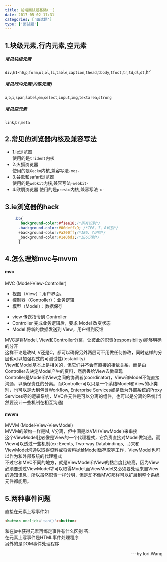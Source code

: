 ```yaml
---
title: 前端面试题基础(一)
date: 2017-05-02 17:31
categories: ['面试题']
type: ['面试题']
---
```

## 1.块级元素,行内元素,空元素
##### 常见块级元素
`div`,`h1`-`h6`,`p`,`form`,`ul`,`ol`,`li`,`table`,`caption`,`thead`,`tbody`,`tfoot`,`tr`,`td`,`dl`,`dt`,hr`
##### 常见行内元素(内联元素)
`a`,`b`,`i`,`span`,`label`,`em`,`select`,`input`,`img`,`textarea`,`strong`
##### 常见空元素
`link`,`br`,`meta`
## 2.常见的浏览器内核及兼容写法
 + 1.ie浏览器<br>
 使用的是`trident`内核
 + 2.火狐浏览器<br>
 使用的是`Gecko`内核,兼容写法`-moz-`
 + 3.谷歌和safari浏览器<br>
 使用的是`webkit`内核,兼容写法`-webkit-`
 + 4.欧朋浏览器
 使用的是`presto`内核,兼容写法`-o-`
## 3.ie浏览器的hack
```css
    .bb{
       background-color:#f1ee18;/*所有识别*/
      .background-color:#00deff\9; /*IE6、7、8识别*/
      +background-color:#a200ff;/*IE6、7识别*/
      _background-color:#1e0bd1;/*IE6识别*/ 
      } 
```
## 4.怎么理解mvc与mvvm

 #### mvc
 MVC (Model-View-Controller)<br>
  + 视图（View）：用户界面。
  + 控制器（Controller）：业务逻辑
  + 模型（Model）：数据保存<br>
  - view 传送指令到 Controller
  - Controller 完成业务逻辑后，要求 Model 改变状态
  - Model 将新的数据发送到 View，用户得到反馈<br>
  
 MVC是将Model, View和Controller分离，让彼此的职责(responsibility)能够明确的分开<br>
 这样不论是改M, V还是C，都可以确保另外两层可不用做任何修改，同时这样的分层也可以加强程式的可测试性(testability)<br>
 View和Model基本上是相关的，但它们并不会有直接的相依关系，而是由Controller去决定Model产生的资料，然后丢给View去做呈现<br>
 Controller是Model和View之间的协调者(coordinator)，View和Model不能直接沟通，以确保责任的分离。而Controller可以只是一个系结Model和View的小类别，也可以是大到包含Workflow, Enterprise Services或是做为外部系统的Proxy Services等的逻辑系统，MVC各元件是可以分离的组件，也可以是分离的系统(当然要设计一些机制在相互沟通)
 #### mvvm
 MVVM (Model-View-ViewModel)<br>
MVVM的架构一样是M, V分离，但中间是以VM (ViewModel)来串接<br>
这个ViewModel比较像是View的一个代理程式，它负责直接对Model做沟通，而View可以透过一些机制(ex: Events, Two-way Databindings, ...)来和ViewModel沟通以取得资料或将资料抛给Model做存取等工作，ViewModel也可以作为和外部系统的代理程式<br>
不过它和MVC不同的地方，就是ViewModel和View的黏合度比较高，因为View必须要透过ViewModel才可以取得Model,而ViewModel又必须要处理来自View的通知讯息，所以虽然职责一样分明，但是却不像MVC那样可以扩展到整个系统元件都能用。<br>
## 5.两种事件问题
直接在元素上写事件如
```html
<button onclick='tan()'><button>
```
和在js中获得元素再绑定事件有什么区别
答:<br>
在元素上写事件是HTML事件处理程序<br>
另外的是DOM事件处理程序

<p align=right>---by  lori.Wang</p>